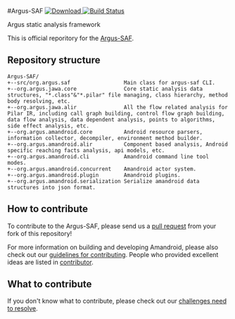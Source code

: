 #Argus-SAF [ ![Download](https://api.bintray.com/packages/arguslab/maven/argus-saf/images/download.svg) ](https://bintray.com/arguslab/maven/argus-saf/_latestVersion) [![Build Status](https://travis-ci.org/arguslab/Argus-SAF.svg?branch=master)](https://travis-ci.org/arguslab/Argus-SAF)


Argus static analysis framework

This is official reporitory for the [Argus-SAF](http://amandroid.sireum.org/).

## Repository structure

```
Argus-SAF/
+--src/org.argus.saf                 Main class for argus-saf CLI.
+--org.argus.jawa.core               Core static analysis data structures, "*.class"&"*.pilar" file managing, class hierarchy, method body resolving, etc.
+--org.argus.jawa.alir               All the flow related analysis for Pilar IR, including call graph building, control flow graph building, data flow analysis, data dependent analysis, points to algorithms, side effect analysis, etc.
+--org.argus.amandroid.core          Android resource parsers, information collector, decompiler, environment method builder.
+--org.argus.amandroid.alir          Component based analysis, Android specific reaching facts analysis, api models, etc.
+--org.argus.amandroid.cli           Amandroid command line tool modes.
+--org.argus.amandroid.concurrent    Amandroid actor system.
+--org.argus.amandroid.plugin        Amandroid plugins.
+--org.argus.amandroid.serialization Serialize amandroid data structures into json format.
```

## How to contribute

To contribute to the Argus-SAF, please send us a [pull request](https://help.github.com/articles/using-pull-requests/#fork--pull) from your fork of this repository!

For more information on building and developing Amandroid, please also check out our [guidelines for contributing](CONTRIBUTING.md). People who provided excellent ideas are listed in [contributor](CONTRIBUTOR.md).
 
## What to contribute

If you don't know what to contribute, please check out our [challenges need to resolve](CHALLENGE.md).
